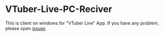 # VTuber-Live-PC-Reciver
This is client on windows for "VTuber Live" App.
If you have any problem, please open [issues](https://github.com/VTubeTool/VTubeTool.github.io/issues)
